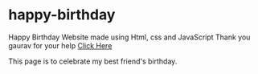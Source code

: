# happy-birthday
Happy Birthday Website made using Html, css and JavaScript
Thank you gaurav for your help
<a href="https://bidibiu.fun/happy-birthday/?name=cmy" target="blank">Click Here</a>

This page is to celebrate my best friend's birthday.